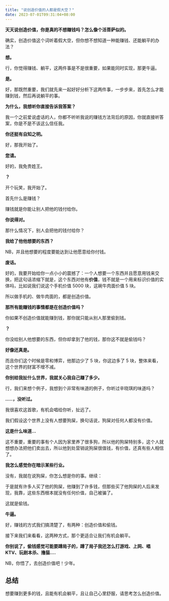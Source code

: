 ```yaml
---
title: "说创造价值的人都是假大空？"
date: 2023-07-01T09:31:04+08:00
---
```


**天天说创造价值，你是真的不想赚钱吗？怎么像个活菩萨似的。**

确实，创造价值这个词听着假大空，但你想不想知道一种能赚钱、还能躺平的办法？

**想。**

行，你觉得赚钱、躺平，这两件事是不是很重要，如果能同时实现，那更牛逼。

**是。**

好，那既然重要，我们就先来一起好好分析下这两件事，一步步来，首先怎么才能赚到钱，然后再说躺平的事。

**为什么，我想听你直接告诉我答案？**

我一个之前爱说虚话的人，你都不听听我说的赚钱方法背后的原因，你就直接听答案，你是不是不该这么信任我。

**你还挺有自知之明。**

好，那我开始了。

**您请。**

好的，我免贵姓王。

**？**

开个玩笑，我开始了。

首先什么是赚钱？

赚钱就是你能让别人把他的钱付给你。

**你说得对。**

那什么情况下，别人会把他的钱付给你？

**我给了他他想要的东西？**

NB，并且他想要的程度要能达到让他愿意给你付钱。

**废话。**

好的，我要开始给你一点小小的震撼了：一个人想要一个东西并且愿意用钱来交换，把这句话浓缩下就是，这个东西对他有**价值**，钱不就是一个用来标识价值的实体吗，比如说我们说这个手机价值 5000 块，这碗牛肉面价值 5 块。

所以做手机的、做牛肉面的，都是创造价值。

**那所有能赚钱的事情都是在创造价值吗？**

你如果不创造价值就能赚到钱，那你就只能从别人那里偷到钱。

**？**

你没给别人他想要的东西，但你却拿到了他的钱，那你这不就是偷钱吗？

**好像还真是。**

而且你们这个时候是零和博弈，他那边少了 5 块，你这边多了 5 块，整体来看，这个世界的财富不增不减。

**你别给我扯什么世界，我就关心我自己赚了多少。**

行，我们来想个例子，我想到个非常有味道的例子，你听过辛晓琪的味道吗？

**…..，没听过。**

我很喜欢这首歌，有机会唱给你听，扯远了。

我们假设这个世界上没有人想要狗屎，换句话说，狗屎对任何人都没有价值。

**这是什么味道…**

这不重要，重要的事有个人因为家里养了很多狗，所以他的狗屎特别多，这个人就想想办法把他们卖出去，所以他到处营销说狗屎很值钱，有价值，还真有些人相信了。

**我怎么感觉你在暗示某些行业。**

没有，我就在说狗屎，你怎么想是你的事。继续：

于是就有许多人买了他的狗屎，他赚到了许多钱，但那些买了他狗屎的人后来发现，我靠，这些东西根本就没有任何价值，自己被骗了。

这就是偷钱。

**牛逼。**

好，赚钱的方式我们搞清楚了，有两种：创造价值和偷钱。

接下来我们来看看，这两种方式，那个更适合让我们有机会躺平。

**你别说了，偷钱感觉可能要蹲局子的，蹲了局子我还怎么打游戏、上网、唱 KTV、玩剧本杀、撸猫….**

NB，你悟了，去创造价值吧！少年。

## 总结

想要赚到更多的钱，且能有机会躺平，且让自己心里舒服，请思考怎么创造价值。
